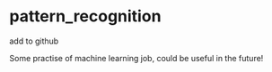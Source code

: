 # pattern_recognition
add to github

Some practise of machine learning job, could be useful in the future!
